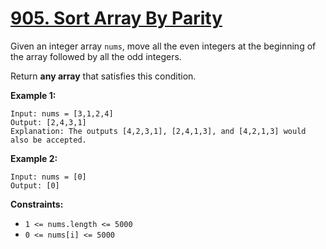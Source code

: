 # [905. Sort Array By Parity](https://leetcode.com/problems/sort-array-by-parity/)

Given an integer array `nums`, move all the even integers at the beginning of the array followed by all the odd integers.

Return **any array** that satisfies this condition.

**Example 1:**

```
Input: nums = [3,1,2,4]
Output: [2,4,3,1]
Explanation: The outputs [4,2,3,1], [2,4,1,3], and [4,2,1,3] would also be accepted.
```

**Example 2:**

```
Input: nums = [0]
Output: [0]
```

**Constraints:**

- `1 <= nums.length <= 5000`
- `0 <= nums[i] <= 5000`

